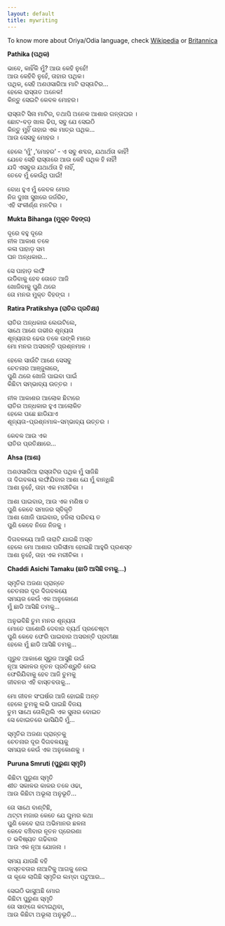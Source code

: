 ```yaml
---
layout: default
title: mywriting
---
```

To know more about Oriya/Odia language, check [Wikipedia](https://en.wikipedia.org/wiki/Odia_language) or [Britannica](https://www.britannica.com/topic/Oriya-language)

**Pathika (ପଥିକ)**

ଭାବେ, କାହିଁକି ମୁଁ? ଆଉ କେହି ନୁହେଁ!<br>
ଆଉ କେହିବି ନୁହେଁ, ତାହାର ପଥିକ।<br>
ପଥିକ, ସେହି ଅଣଓସାରିଆ ମାଟି ରାସ୍ତାଟିର…<br>
ହେଲେ ରାସ୍ତାତ ଅନେକ!<br>
କିନ୍ତୁ ସେଇଟି କେବଳ ମୋହର।<br>

ରାସ୍ତାଟି ସିନା ମାଟିର, ତଥାପି ଅନେକ ଆଶାର ଗନ୍ତାଘର ।<br>
ଛୋଟ-ବଡ଼ ଖାଲ ଢିପ, ସବୁ ଯେ ସେଇଠି<br>
କିନ୍ତୁ ମୁହିଁ ତାହାର ଏକ ମାତ୍ର ପଥିକ…<br>
ଆଉ ସେସବୁ ମୋହର ।<br>

ହେଲେ ‘ମୁଁ’ ,‘ମୋହର’ - ଏ ସବୁ ଶବ୍ଦର, ଯଥାର୍ଥତା କାହିଁ!<br>
ଯେବେ ସେହି ରାସ୍ତାରେ ଆଉ କେହି ପଥିକ ହି ନାହିଁ!<br>
ଯଦି ଏସବୁର ଯଥାର୍ଥତା ହି ନାହିଁ,<br>
ତେବେ ମୁଁ କେଉଁଥି ପାଇଁ!<br>

ବୋଧ ହୁଏ ମୁଁ କେବଳ ମୋର<br>
ନିଜ ଦୁଃଖ ସୁଖରେ ଜର୍ଜରିତ,<br>
ଏହି ସଂକୀର୍ଣ୍ଣ ମନଟିର ।<br>

**Mukta Bihanga (ମୁକ୍ତ ବିହଙ୍ଗ)**

ଦୂରେ ବହୁ ଦୂରେ<br>
ନୀଳ ଆକାଶ ତଳେ<br>
କଳା ପାହାଡ଼ ସମ<br>
ଘନ ଅନ୍ଧକାର…<br>

ସେ ପାହାଡ଼ ଲଙ୍ଘି<br>
ଉଡିିବାକୁ ହେବ ତୋତେ ଆଜି<br>
ଖୋଜିବାକୁ ପୁଣି ଥରେ<br>
ତୋ ମନର ମୁକ୍ତ ବିହଙ୍ଗ ।<br>

**Ratira Pratikshya (ରାତିର ପ୍ରତିକ୍ଷା)**

ରାତିର ଅନ୍ଧକାର ଲେଉଟିଲେ,<br>
ସାଥେ ଆଣେ ଗଭୀର ଶୂନ୍ୟତା <br>
ଶୂନ୍ୟତାର ଢେଉ ତଳେ ଉଙ୍କି ମାରେ<br>
ମୋ ମନର ଅସରନ୍ତି ପ୍ରଶ୍ନମାଳ ।<br>

ହେଲେ ସାଉଁଟି ଆଣେ ସେସବୁ<br>
ଚେତନାର ଆଞ୍ଜୁଳାରେ,<br>
ପୁଣି ଥରେ ଖୋଜି ପାଇବା ପାଇଁ<br>
କିଛିଟା ସମ୍ଭାବ୍ୟ ଉତ୍ତର ।<br>

ନୀଳ ଆକାଶର ଆଲୋକ ଛିଟାରେ<br>
ରାତିର ଅନ୍ଧକାର ହୁଏ ଆଲୋକିତ<br>
ହେଲେ ପଛେ ଛାଡିଯାଏ<br>
ଶୂନ୍ୟତା-ପ୍ରଶ୍ନମାଳ-ସମ୍ଭାବ୍ୟ ଉତ୍ତର ।<br>

କେବଳ ଆଉ ଏକ <br>
ରାତିର ପ୍ରତିକ୍ଷାରେ…<br>

**Ahsa (ଆଶା)**

ଅଣଓସାରିଆ ରାସ୍ତାଟିର ପଥିକ ମୁଁ ସାଜିଛି <br>
ତା ଦିଗବଳୟ ଲଙ୍ଘିଯିବାର ଆଶା ଯେ ମୁଁ ବାନ୍ଧିଛି<br>
ଆଶା ନୁହେଁ, ତାହା ଏକ ମରୀଚିକା ।<br>

ଆଶା ପାଇବାର, ଆଉ ଏକ ମଣିଷ ତ<br>
ପୁଣି କେବେ ସମାଜର ସ୍ବିକୃତି<br>
ଆଶା ଖୋଜି ପାଇବାର, ହଜିଲା ପରିଚୟ ତ<br>
ପୁଣି କେବେ ନିଜେ ନିଜକୁ ।<br>

ଦିଗବଳୟେ ଆଜି ତାରାଟି ଯାଇଛି ଅସ୍ତ<br>
ହେଲେ ମୋ ଆଶାର ପରିସୀମା ହୋଇଛି ଆହୁରି ପ୍ରଶସ୍ତ<br>
ଆଶା ନୁହେଁ, ତାହା ଏକ ମରୀଚିକା ।<br>

**Chaddi Asichi Tamaku (ଛାଡି ଆସିଛି ତମକୁ…)**

ସ୍ମୃତିର ଅଜଣା ପ୍ରାନ୍ତେ<br>
ଚେତନାର ଦୂର ଦିଗବଳୟେ<br>
ସମୟର କେଉଁ ଏକ ଅନୁକୋଣେ<br>
ମୁଁ ଛାଡି ଆସିଛି ତମକୁ… <br>

ଅନୁଭବିଛି ତୁମ ମନର ଶୂନ୍ୟତା<br>
ମୋତେ ପାଶୋରି ଦେବାର ବ୍ୟର୍ଥ ପ୍ରଚେଷ୍ଟା<br>
ପୁଣି କେବେ ଫେରି ପାଇବାର ଅସରନ୍ତି ପ୍ରତୀକ୍ଷା<br>
ହେଲେ ମୁଁ ଛାଡି ଆସିଛି ତମକୁ… <br>

ପୂରୁବ ଆକାଶେ ସୂରୁଜ ଆସୁଛି ଉଇଁ<br>
ନୂଆ ସକାଳର ନୂତନ ପ୍ରତିଶ୍ରୁତି ନେଇ<br>
ଫେରିଯିିବାକୁ ହେବ ଆଜି ତୁମକୁ<br>
ଜୀବନର ଏହି ବାସ୍ତବତାକୁ… <br>

ମୋ ଜୀବନ ସଂଘର୍ଷର ଆଜି ହୋଇଛି  ଅନ୍ତ<br>
ହେଲେ ତୁମକୁ ଲଭି ପାଇଛି ବିଜୟ<br>
ତୁମ ସାଥେ ତୋଳିଥିଲି ଏକ ସୁନାର ବୋଇତ<br>
ସେ ବୋଇତରେ ଭାସିଯିବି ମୁଁ… <br>

ସ୍ମୃତିର ଅଜଣା ପ୍ରାନ୍ତକୁ<br>
ଚେତନାର ଦୂର ଦିଗବଳୟକୁ<br>
ସମୟର କେଉଁ ଏକ ଅନୁକୋଣକୁ ।<br>

**Puruna Smruti (ପୁରୁଣା ସ୍ମୃତି)**

କିଛିଟା ପୁରୁଣା ସ୍ମୃତି<br>
ଶୀତ ସକାଳର କାକର ତଳେ ଓଢା,<br>
ଆଉ କିଛିଟା ଅଭୂଲା ଅନୁଭୂତି...<br>

ତୋ ସାଥେ ବାଣ୍ଟିଛି,<br>
ଥଟ୍ଟା ମଜାର କେତେ ଯେ ଗୁମର କଥା<br>
ପୁଣି କେବେ ରାଗ ଅଭିମାନର ଛଳନା<br>
କେବେ ବଞ୍ଚିବାର ନୂତନ ପ୍ରେରଣା<br>
ତ ଭବିଷ୍ୟତ ଗଢିବାର<br>
ଆଉ ଏକ ନୂଆ ଯୋଜନା ।<br>

ସମୟ ଯାଉଛି ବହି<br>
ବାସ୍ତବତାର ନାଆଟିକୁ ଆଗକୁ ନେଇ<br>
ତା କୂଳେ ଲାଗିଛି ସ୍ମୃତିର ଲମ୍ବା ପଟୁଆର...<br>

ସେଇଠି ଭାସୁଅଛି ମୋର <br>
କିଛିଟା ପୁରୁଣା ସ୍ମୃତି<br>
ତୋ ସାଙ୍ଗେ କଟାଇଥିବା,<br>
ଆଉ କିଛିଟା ଅଭୂଲା ଅନୁଭୂତି…<br>
